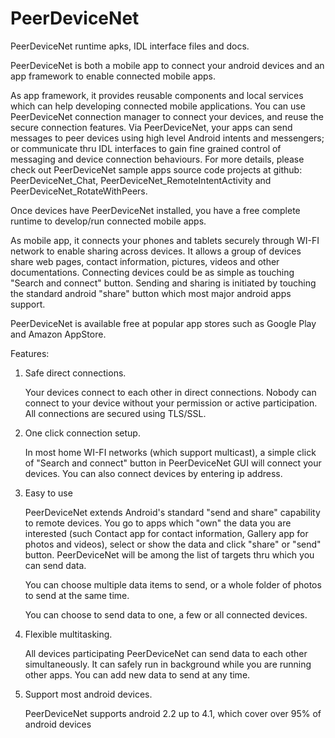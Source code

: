 PeerDeviceNet
=============

PeerDeviceNet runtime apks, IDL interface files and docs.

PeerDeviceNet is both a mobile app to connect your android devices and an app framework to enable connected mobile apps.

As app framework, it provides reusable components and local services which can help developing connected mobile applications. You can use  PeerDeviceNet connection manager to connect your devices, and reuse the secure connection features. Via PeerDeviceNet, your apps can send messages to peer devices using high level Android intents and messengers; or communicate thru IDL interfaces to gain fine grained control of messaging and device connection behaviours. For more details, please check out PeerDeviceNet sample apps source code projects at github: PeerDeviceNet_Chat, PeerDeviceNet_RemoteIntentActivity and PeerDeviceNet_RotateWithPeers. 

Once devices have PeerDeviceNet installed, you have a free complete runtime to develop/run connected mobile apps. 

As mobile app, it connects your phones and tablets securely through WI-FI network to enable sharing across devices. It allows a group of devices share web pages, contact information, pictures, videos and other documentations. Connecting devices could be as simple as touching "Search and connect" button. Sending and sharing is initiated by touching the standard android "share" button which most major android apps support.

PeerDeviceNet is available free at popular app stores such as Google Play and Amazon AppStore.

Features:

1. Safe direct connections.

	Your devices connect to each other in direct connections. Nobody can connect to your device without your permission or active participation. All connections are secured using TLS/SSL.

2. One click connection setup.

	In most home WI-FI networks (which support multicast), a simple click of "Search and connect" button in PeerDeviceNet GUI will connect your devices. You can also connect devices by entering ip address.

3. Easy to use

	PeerDeviceNet extends Android's standard "send and share" capability to remote devices. You go to apps which "own" the data you are interested (such Contact app for contact information, Gallery app for photos and videos), select or show the data and click "share" or "send" button. PeerDeviceNet will be among the list of targets thru which you can send data.

	You can choose multiple data items to send, or a whole folder of photos to send at the same time.

	You can choose to send data to one, a few or all connected devices.

4. Flexible multitasking.

	All devices participating PeerDeviceNet can send data to each other simultaneously. It can safely run in background while you are running other apps. You can add new data to send at any time.

5. Support most android devices.

	PeerDeviceNet supports android 2.2 up to 4.1, which cover over 95% of android devices

